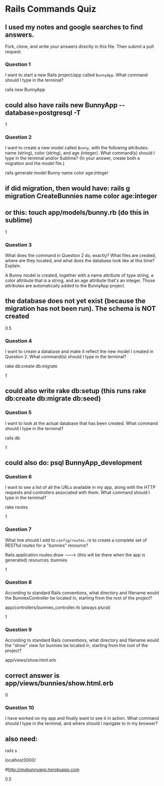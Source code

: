 # Rails Commands Quiz
## I used my notes and google searches to find answers.

Fork, clone, and write your answers directly in this file. Then submit a pull request.


### Question 1

I want to start a new Rails project/app called `BunnyApp`. What command should I type in the terminal?

rails new BunnyApp
## could also have rails new BunnyApp --database=postgresql -T

1



### Question 2

I want to create a new model called `Bunny`, with the following attributes: name (string), color (string), and age (integer). What command(s) should I type in the terminal and/or Sublime? (In your answer, create both a migration and the model file.)

rails generate model Bunny name color age:integer
## if did migration, then would have: rails g migration CreateBunnies name color age:integer
## or this: touch app/models/bunny.rb (do this in sublime)

1


### Question 3

What does the command in Question 2 do, exactly? What files are created, where are they located, and what does the database look like at this time? Explain.

A Bunny model is created, together with a name attribute of type string, a color attribute that is a string, and an age attribute that's an integer. Those attributes are automatically added to the BunnyApp project.

## the database does not yet exist (because the migration has not been run). The schema is NOT created
0.5


### Question 4

I want to create a database and make it reflect the new model I created in Question 2. What command(s) should I type in the terminal?

rake db:create db:migrate

1

## could also write rake db:setup (this runs rake db:create db:migrate db:seed)


### Question 5

I want to look at the actual database that has been created. What command should I type in the terminal?

rails db

1

## could also do: psql BunnyApp_development



### Question 6

I want to see a list of all the URLs available in my app, along with the HTTP requests and controllers associated with them. What command should I type in the terminal?

rake routes

1



### Question 7

What line should I add to `config/routes.rb` to create a complete set of RESTful routes for a "bunnies" resource?

Rails.application.routes.draw ---> (this will be there when the app is generated)
  resources :bunnies

1



### Question 8

According to standard Rails conventions, what directory and filename would the BunniesController be located in, starting from the root of the project?

app/controllers/bunnies_controller.rb (always plural)

1


### Question 9

According to standard Rails conventions, what directory and filename would the "show" view for bunnies be located in, starting from the root of the project?

app/views/show.html.erb
## correct answer is app/views/bunnies/show.html.erb

0


### Question 10

I have worked on my app and finally want to see it in action. What command should I type in the terminal, and where should I navigate to in my browser?

## also need:
rails s

localhost3000/

#http://mybunnyapp.herokuapp.com

0.5
